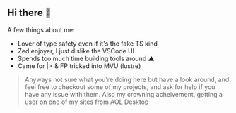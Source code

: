 ## Hi there 🍵

A few things about me:
- Lover of type safety even if it's the fake TS kind
- Zed enjoyer, I just dislike the VSCode UI
- Spends too much time building tools around ▲
- Came for |> & FP tricked into MVU (lustre)

> Anyways not sure what you're doing here but have a look around, and feel free to
> checkout some of my projects, and ask for help if you have any issue with them.
> Also my crowning acheivement, getting a user on one of my sites from AOL Desktop


